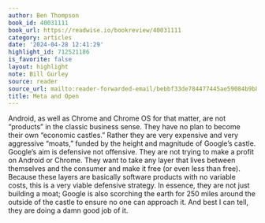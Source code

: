 ```yaml
---
author: Ben Thompson
book_id: 40031111
book_url: https://readwise.io/bookreview/40031111
category: articles
date: '2024-04-28 12:41:29'
highlight_id: 712521186
is_favorite: false
layout: highlight
note: Bill Gurley
source: reader
source_url: mailto:reader-forwarded-email/bebbf33de784477445ae59084b9b8aa5
title: Meta and Open
---
```


Android, as well as Chrome and Chrome OS for that matter, are not “products” in the classic business sense. They have no plan to become their own “economic castles.” Rather they are very expensive and very aggressive “moats,” funded by the height and magnitude of Google’s castle. Google’s aim is defensive not offensive. They are not trying to make a profit on Android or Chrome. They want to take any layer that lives between themselves and the consumer and make it free (or even less than free). Because these layers are basically software products with no variable costs, this is a very viable defensive strategy. In essence, they are not just building a moat; Google is also scorching the earth for 250 miles around the outside of the castle to ensure no one can approach it. And best I can tell, they are doing a damn good job of it.